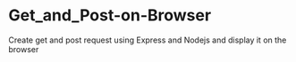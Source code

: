 # Get_and_Post-on-Browser
Create get and post request using Express and Nodejs and display it on the browser
